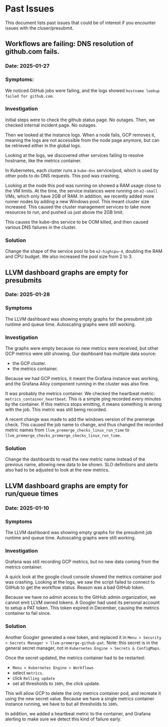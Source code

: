 # Past Issues

This document lists past issues that could be of interest if you encounter
issues with the cluser/presubmit.

## Workflows are failing: DNS resolution of github.com fails.

### Date: 2025-01-27

### Symptoms:

We noticed GitHub jobs were failing, and the logs showed `hostname lookup
failed for github.com`.

### Investigation

Initial steps were to check the github status page. No outages.
Then, we checked internal incident page. No outages.

Then we looked at the instance logs.
When a node fails, GCP removes it, meaning the logs are not accessible from
the node page anymore, but can be retrieved either in the global logs.

Looking at the logs, we discovered other services failing to resolve
hostname, like the metrics container.

In Kubernetes, each cluster runs a `kube-dns` service/pod, which is used
by other pods to do DNS requests.
This pod was crashing.

Looking at the node this pod was running on showed a RAM usage close to the
VM limits.
At the time, the service instances were running on `e2-small` VMs, which only
have 2GB of RAM.
In addition, we recently added more runner nodes by adding a new Windows pool.
This meant cluster size increased. This caused the cluster management services
to take more resources to run, and pushed us just above the 2GB limit.

This causes the kube-dns service to be OOM killed, and then caused various DNS
failures in the cluster.

### Solution

Change the shape of the service pool to be `e2-highcpu-4`, doubling the RAM
and CPU budget. We also increased the pool size from 2 to 3.

## LLVM dashboard graphs are empty for presubmits

### Date: 2025-01-28

### Symptoms

The LLVM dashboard was showing empty graphs for the presubmit job runtime and
queue time. Autoscaling graphs were still working.

### Investigation

The graphs were empty because no new metrics were received, but other GCP
metrics were still showing.
Our dashboard has multiple data source:
 - the GCP cluster.
 - the metrics container.

Because we had GCP metrics, it meant the Grafana instance was working, and
the Grafana Alloy component running in the cluster was also fine.

It was probably the metrics container.
We checked the heartbeat metric: `metrics_container_heartbeat`.
This is a simple ping recorded every minutes by the container. If this
metrics stops emitting, it means something is wrong with the job.
This metric was still being recorded.

A recent change was made to add the windows version of the premerge check.
This caused the job name to change, and thus changed the recorded metric
names from `llvm_premerge_checks_linux_run_time` to
`llvm_premerge_checks_premerge_checks_linux_run_time`.

### Solution

Change the dashboards to read the new metric name instead of the previous
name, allowing new data to be shown.
SLO definitions and alerts also had to be adjusted to look at the new metrics.

## LLVM dashboard graphs are empty for run/queue times

### Date: 2025-01-10

### Symptoms

The LLVM dashboard was showing empty graphs for the presubmit job runtime and
queue time. Autoscaling graphs were still working.

### Investigation

Grafana was still recording GCP metrics, but no new data coming from the
metrics container.

A quick look at the google cloud console showed the metrics container pod was
crashing.
Looking at the logs, we saw the script failed to connect to GitHub to get
the workflow status. Reason was a bad GitHub token.

Because we have no admin access to the GitHub admin organization, we cannot
emit LLVM owned tokens. A Googler had used its personal account to setup a
PAT token. This token expired in December, causing the metrics container
to fail since.

### Solution

Another Googler generated a new token, and replaced it in `Menu > Security > Secrets Manager > llvm-premerge-github-pat`.
Note: this secret is in the general secret manager, not in `Kubernetes Engine > Secrets & ConfigMaps`.

Once the secret updated, the metrics container had to be restarted:
- `Menu > Kubernetes Engine > Workflows`
- select `metrics`.
- click `Rolling update`
- set all thresholds to `100%`, the click update.

This will allow GCP to delete the only metrics container pod, and recreate it
using the new secret value.
Because we have a single metrics container instance running, we have to but
all thresholds to `100%`.

In addition, we added a heartbeat metric to the container, and Grafana
alerting to make sure we detect this kind of failure early.
